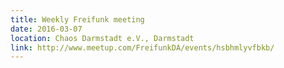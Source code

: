 ```yaml
---
title: Weekly Freifunk meeting
date: 2016-03-07
location: Chaos Darmstadt e.V., Darmstadt
link: http://www.meetup.com/FreifunkDA/events/hsbhmlyvfbkb/
---
```

